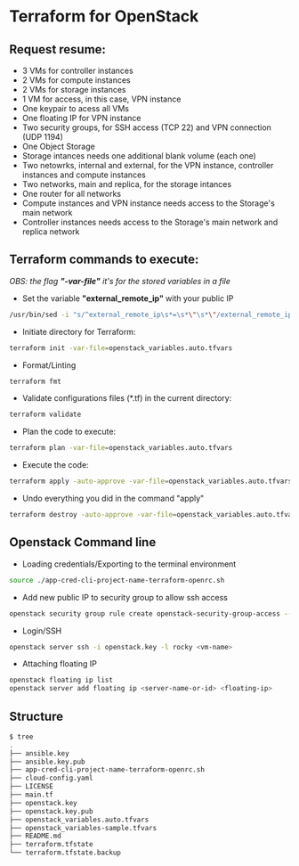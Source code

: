 # Terraform for OpenStack

## Request resume:
- 3 VMs for controller instances
- 2 VMs for compute instances
- 2 VMs for storage instances
- 1 VM for access, in this case, VPN instance
- One keypair to acess all VMs
- One floating IP for VPN instance
- Two security groups, for SSH access (TCP 22) and VPN connection (UDP 1194)
- One Object Storage
- Storage intances needs one additional blank volume (each one)
- Two netowrks, internal and external, for the VPN instance, controller instances and compute instances
- Two networks, main and replica, for the storage intances
- One router for all networks
- Compute instances and VPN instance needs access to the Storage's main network
- Controller instances needs access to the Storage's main network and replica network

## Terraform commands to execute:
*OBS: the flag **"-var-file"** it's for the stored variables in a file*
* Set the variable **"external_remote_ip"** with your public IP
```bash
/usr/bin/sed -i "s/^external_remote_ip\s*=\s*\"\s*\"/external_remote_ip = \"$(curl -s ifconfig.io | cut -d' ' -f1)\/32\"/" openstack_variables-sample.tfvars
```
* Initiate directory for Terraform:
```bash
terraform init -var-file=openstack_variables.auto.tfvars
```
* Format/Linting 
```bash
terraform fmt
```
* Validate configurations files (*.tf) in the current directory:
```bash
terraform validate
```
* Plan the code to execute:
```bash
terraform plan -var-file=openstack_variables.auto.tfvars
```
* Execute the code:
```bash
terraform apply -auto-approve -var-file=openstack_variables.auto.tfvars
```
* Undo everything you did in the command "apply"
```bash
terraform destroy -auto-approve -var-file=openstack_variables.auto.tfvars
```

## Openstack Command line
- Loading credentials/Exporting to the terminal environment
```bash
source ./app-cred-cli-project-name-terraform-openrc.sh
```
- Add new public IP to security group to allow ssh access
```bash
openstack security group rule create openstack-security-group-access --ingress --protocol tcp --dst-port 22 --remote-ip $(curl -s ifconfig.io)
```
- Login/SSH
```bash
openstack server ssh -i openstack.key -l rocky <vm-name>
```

- Attaching floating IP
```bash
openstack floating ip list
openstack server add floating ip <server-name-or-id> <floating-ip>
```
## Structure
```bash
$ tree
.
├── ansible.key
├── ansible.key.pub
├── app-cred-cli-project-name-terraform-openrc.sh
├── cloud-config.yaml
├── LICENSE
├── main.tf
├── openstack.key
├── openstack.key.pub
├── openstack_variables.auto.tfvars
├── openstack_variables-sample.tfvars
├── README.md
├── terraform.tfstate
└── terraform.tfstate.backup
```